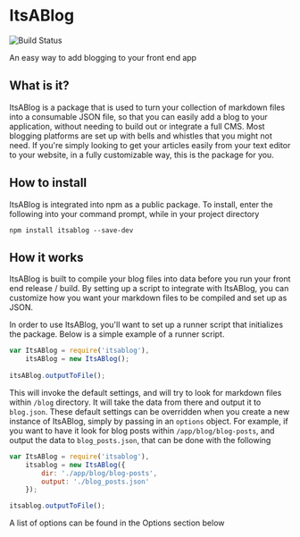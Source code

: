 # ItsABlog 
![Build Status](https://travis-ci.org/brianbrennan/itsablog.svg?branch=master)

An easy way to add blogging to your front end app


## What is it?

ItsABlog is a package that is used to turn your collection of markdown files into a consumable JSON file, so that you can easily add a blog to your application, without needing to build out or integrate a full CMS. Most blogging platforms are set up with bells and whistles that you might not need. If you're simply looking to get your articles easily from your text editor to your website, in a fully customizable way, this is the package for you.

## How to install

ItsABlog is integrated into npm as a public package. To install, enter the following into your command prompt, while in your project directory

```
npm install itsablog --save-dev
```

## How it works

ItsABlog is built to compile your blog files into data before you run your front end release / build. By setting up a script to integrate with ItsABlog, you can customize how you want your markdown files to be compiled and set up as JSON.

In order to use ItsABlog, you'll want to set up a runner script that initializes the package. Below is a simple example of a runner script.

```javascript
var ItsABlog = require('itsablog'),
    itsABlog = new ItsABlog();
    
itsABlog.outputToFile();

```

This will invoke the default settings, and will try to look for markdown files within `/blog` directory. It will take the data from there and output it to `blog.json`. These default settings can be overridden when you create a new instance of ItsABlog, simply by passing in an `options` object. For example, if you want to have it look for blog posts within `/app/blog/blog-posts`, and output the data to `blog_posts.json`, that can be done with the following

```javascript
var ItsABlog = require('itsablog'),
    itsablog = new ItsABlog({
        dir: './app/blog/blog-posts',
        output: './blog_posts.json'
    });

itsablog.outputToFile();
```
A list of options can be found in the Options section below
